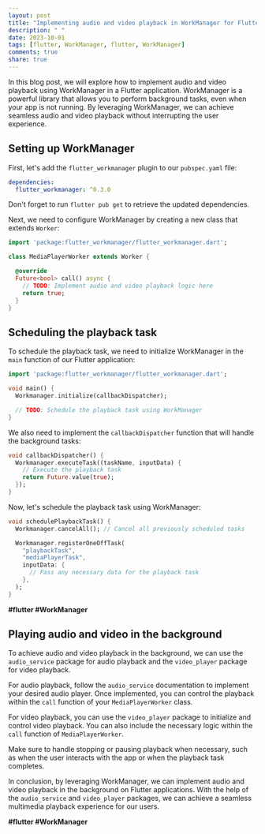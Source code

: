 ```yaml
---
layout: post
title: "Implementing audio and video playback in WorkManager for Flutter"
description: " "
date: 2023-10-01
tags: [flutter, WorkManager, flutter, WorkManager]
comments: true
share: true
---
```


In this blog post, we will explore how to implement audio and video playback using WorkManager in a Flutter application. WorkManager is a powerful library that allows you to perform background tasks, even when your app is not running. By leveraging WorkManager, we can achieve seamless audio and video playback without interrupting the user experience.

## Setting up WorkManager

First, let's add the `flutter_workmanager` plugin to our `pubspec.yaml` file:

```yaml
dependencies:
  flutter_workmanager: ^0.3.0
```

Don't forget to run `flutter pub get` to retrieve the updated dependencies.

Next, we need to configure WorkManager by creating a new class that extends `Worker`:

```dart
import 'package:flutter_workmanager/flutter_workmanager.dart';

class MediaPlayerWorker extends Worker {

  @override
  Future<bool> call() async {
    // TODO: Implement audio and video playback logic here
    return true;
  }
}
```

## Scheduling the playback task

To schedule the playback task, we need to initialize WorkManager in the `main` function of our Flutter application:

```dart
import 'package:flutter_workmanager/flutter_workmanager.dart';

void main() {
  Workmanager.initialize(callbackDispatcher);

  // TODO: Schedule the playback task using WorkManager
}
```

We also need to implement the `callbackDispatcher` function that will handle the background tasks:

```dart
void callbackDispatcher() {
  Workmanager.executeTask((taskName, inputData) {
    // Execute the playback task
    return Future.value(true);
  });
}
```

Now, let's schedule the playback task using WorkManager:

```dart
void schedulePlaybackTask() {
  Workmanager.cancelAll(); // Cancel all previously scheduled tasks

  Workmanager.registerOneOffTask(
    "playbackTask",
    "mediaPlayerTask",
    inputData: {
      // Pass any necessary data for the playback task
    },
  );
}
```
**#flutter #WorkManager**

## Playing audio and video in the background

To achieve audio and video playback in the background, we can use the `audio_service` package for audio playback and the `video_player` package for video playback.

For audio playback, follow the `audio_service` documentation to implement your desired audio player. Once implemented, you can control the playback within the `call` function of your `MediaPlayerWorker` class.

For video playback, you can use the `video_player` package to initialize and control video playback. You can also include the necessary logic within the `call` function of `MediaPlayerWorker`.

Make sure to handle stopping or pausing playback when necessary, such as when the user interacts with the app or when the playback task completes.

In conclusion, by leveraging WorkManager, we can implement audio and video playback in the background on Flutter applications. With the help of the `audio_service` and `video_player` packages, we can achieve a seamless multimedia playback experience for our users.

**#flutter #WorkManager**